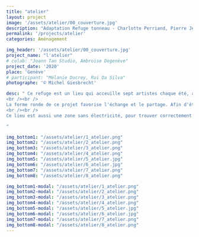 ```yaml
---
title: "atelier"
layout: project
image: '/assets/atelier/00_couverture.jpg'
description: "Adaptation Refuge tonneau - Charlotte Perriand, Pierre Jeanneret"
permalink: '/projects/atelier'
categories: Aménagement

img_header: '/assets/atelier/00_couverture.jpg'
project_name: "l'atelier"
# colab: "Joann Tan Studio, Ambroise Degenève"
project_date: '2020'
place: 'Genève'
# participant: "Mélanie Ducrey, Rui Da Silva"
photographe: '© Michel Giesbrecht'

desc: " Ce refuge est un lieu qui acceuille sept artistes chaque été, afin de leur permettre de travailler ensemble ou de se rencontrer en groupe de travail, et d'améliorer leurs projets et leurs réflexions. Le but est de trouver de l'inspiration.
<br /><br />
La forme ronde de ce projet favorise l'échange et le partage. Afin d'être pratique pour toute activité, chaque lieu n'a pas vraiment de fonction précise et peut être exploité en fonction de la personne et de son art. Les différents niveaux permettent de laisser beaucoup de place pour le rangement afin de ne pas encombrer le lieu tout en gardant un esprit d'atelier.
<br /><br />
Ce lieu est aussi une zone sans électricité, pour trouver correctement la ressource dans la montagne, pour se déconnecter de la ville et se connecter avec la nature et les gens.

"

img_bottom1: "/assets/atelier/1_atelier.png"
img_bottom2: "/assets/atelier/2_atelier.png"
img_bottom3: "/assets/atelier/3_atelier.png"
img_bottom4: "/assets/atelier/4_atelier.png"
img_bottom5: "/assets/atelier/5_atelier.jpg"
img_bottom6: "/assets/atelier/6_atelier.jpg"
img_bottom7: "/assets/atelier/7_atelier.png"
img_bottom8: "/assets/atelier/8_atelier.png"

img_bottom1-modal: "/assets/atelier/1_atelier.png"
img_bottom2-modal: "/assets/atelier/2_atelier.png"
img_bottom3-modal: "/assets/atelier/3_atelier.png"
img_bottom4-modal: "/assets/atelier/4_atelier.png"
img_bottom5-modal: "/assets/atelier/5_atelier.jpg"
img_bottom6-modal: "/assets/atelier/6_atelier.jpg"
img_bottom7-modal: "/assets/atelier/7_atelier.png"
img_bottom8-modal: "/assets/atelier/8_atelier.png"
---
```

